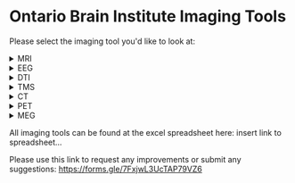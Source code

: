 # Ontario Brain Institute Imaging Tools

Please select the imaging tool you'd like to look at:

<details>
<summary>MRI</summary> 

### Data Collection Pipeline
MRI data is collected and processed in the MRI scanner before undergoing data curation. 
  
### Data Curation Pipeline

<details>
<summary>CAN-BIND MRI Pipeline</summary> 
  
| Tool/Pipeline | Description | Compute Location | Requirements | License | 
| ---------------- | ----------- | --------------------------- | ----------- |----------- |
| Scan Aquisition Pipeline | Pipeline that checks to see if there's a scan acquisition protocol which outlines specific criteria for scans. | Brain-CODE | N/A | Creative Commons Attribution 3.0 |
| [fBIRN](https://www.nitrc.org/projects/fbirn/) | Quality control for any changes in function in fMRI. Stores data in HTML file. Used for non-human/phantom data. | At the lab | N/A | BSD and BIRN |
| [MRIQC](https://github.com/nipreps/mriqc/tree/c57059ee82c2bf07d188dbb588407a41116a1a61) | Program run on human brain scans and structural scans to provide summary variables. Is used to track outliers and indicate any potential problems in MRI function. Stores data in sessions on SPReD. Designed originally to handle large datasets. |  Brain-CODE |Large size CPU| 3-clause BSD|
| [ANT](http://stnava.github.io/ANTs/) | Pipeline for registration to a template image (normalization) | Brain-CODE | N/A | Apache Version 2.0|
| [Free Surfer - recon-all function](https://surfer.nmr.mgh.harvard.edu/fswiki/recon-all) | Function that conduct measurements of volumetric/thickness in all brain regions and looks at volume of grey matter, white matter, CSF in the brain. Takes 20 minutes per session. All results stored in session.| Frontenac |Large size CPU| GNU General Public License Version 2.0|
</details>  
  
<details>
<summary>ONDRI MRI Pipeline</summary> 
</details>  
  
<details>
<summary>EpLink MRI Pipeline</summary> 
</details>  
  
### Data Processing Pipeline

### Data Analysis Pipeline

</details>

<details>
<summary>EEG</summary>

### Data Collection Pipeline
 
### Data Curation Pipeline

| Tool/Pipeline | Description | Compute Location | Requirements | License | 
| ---------------- | ----------- | --------------------------- | ----------- |----------- |
| Scan Aquisition Pipeline | Pipeline that checks to see if there's a scan acquisition protocol which outlines specific criteria for scans. | Brain-CODE | N/A | Creative Commons Attribution 3.0 |
| fBIRN | Quality control for any changes in function in fMRI. Stores data in HTML file. Used for non-human/phantom data. | At the lab | N/A | BSD and BIRN |
| [MRIQC](https://github.com/nipreps/mriqc/tree/c57059ee82c2bf07d188dbb588407a41116a1a61) | Program run on human brain scans and structural scans to provide summary variables. Is used to track outliers and indicate any potential problems in MRI function. Stores data in sessions on SPReD. Designed originally to handle large datasets. |  Brain-CODE |Large size CPU| 3-clause BSD|
| [ANT](http://stnava.github.io/ANTs/) | Pipeline for registration to a template image (normalization) | Brain-CODE | N/A | Apache Version 2.0|
| [Free Surfer - recon-all function](https://surfer.nmr.mgh.harvard.edu/fswiki/recon-all) | Function that conduct measurements of volumetric/thickness in all brain regions and looks at volume of grey matter, white matter, CSF in the brain. Takes 20 minutes per session. All results stored in session.| Frontenac |Large size CPU| GNU General Public License Version 2.0|
  
### Data Processing Pipeline

### Data Analysis Pipeline
</details>

<details>
<summary>DTI</summary>

### Data Collection Pipeline
  
### Data Curation Pipeline

### Data Processing Pipeline

### Data Analysis Pipeline
</details>

<details>
<summary>TMS</summary>

### Data Collection Pipeline
  
### Data Curation Pipeline

### Data Processing Pipeline

### Data Analysis Pipeline
</details>

<details>
<summary>CT</summary>

### Data Collection Pipeline
  
### Data Curation Pipeline

### Data Processing Pipeline

### Data Analysis Pipeline
</details>

<details>
<summary>PET</summary>

### Data Collection Pipeline
  
### Data Curation Pipeline

### Data Processing Pipeline

### Data Analysis Pipeline
</details>

<details>
<summary>MEG</summary>

### Data Collection Pipeline
  
### Data Curation Pipeline

### Data Processing Pipeline

### Data Analysis Pipeline
</details>

All imaging tools can be found at the excel spreadsheet here: insert link to spreadsheet...

Please use this link to request any improvements or submit any suggestions: https://forms.gle/7FxjwL3UcTAP79VZ6


